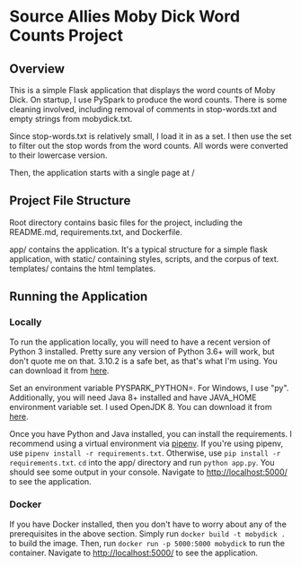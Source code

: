 # Source Allies Moby Dick Word Counts Project
## Overview
This is a simple Flask application that displays the word counts of Moby Dick.
On startup, I use PySpark to produce the word counts. There is some cleaning involved, including removal of comments in stop-words.txt and empty strings from mobydick.txt.

Since stop-words.txt is relatively small, I load it in as a set. I then use the set to filter out the stop words from the word counts.
All words were converted to their lowercase version.

Then, the application starts with a single page at /

## Project File Structure
Root directory contains basic files for the project, including the README.md, requirements.txt, and Dockerfile.

app/ contains the application.
It's a typical structure for a simple flask application, with static/ containing styles, scripts, and the corpus of text.
templates/ contains the html templates.

## Running the Application
### Locally
To run the application locally, you will need to have a recent version of Python 3 installed.
Pretty sure any version of Python 3.6+ will work, but don't quote me on that.
3.10.2 is a safe bet, as that's what I'm using. You can download it from [here](https://www.python.org/downloads/).

Set an environment variable PYSPARK_PYTHON=<whatever command you use to start python>. For Windows, I use "py".
Additionally, you will need Java 8+ installed and have JAVA_HOME environment variable set.
I used OpenJDK 8. You can download it from [here](https://adoptopenjdk.net/).


Once you have Python and Java installed, you can install the requirements.
I recommend using a virtual environment via [pipenv](https://pypi.org/project/pipenv/).
If you're using pipenv, use `pipenv install -r requirements.txt`. Otherwise, use `pip install -r requirements.txt`.
`cd` into the app/ directory and run `python app.py`.
You should see some output in your console. Navigate to [http://localhost:5000/](http://localhost:5000) to see the application.

### Docker
If you have Docker installed, then you don't have to worry about any of the prerequisites in the above section.
Simply run `docker build -t mobydick .` to build the image.
Then, run `docker run -p 5000:5000 mobydick` to run the container.
Navigate to [http://localhost:5000/](http://localhost:5000) to see the application.
